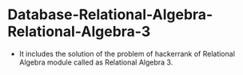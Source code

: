 # Database-Relational-Algebra-Relational-Algebra-3
- It includes the solution of the problem of hackerrank of Relational Algebra module called as Relational Algebra 3.
